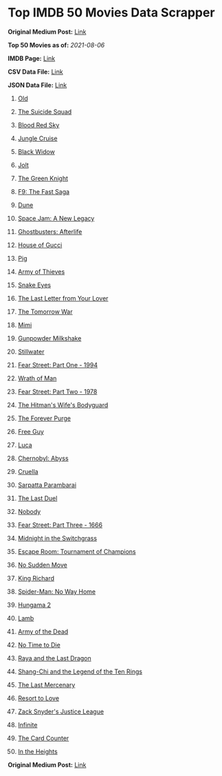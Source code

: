 # Top IMDB 50 Movies Data Scrapper

**Original Medium Post:** [Link](https://medium.com/@nishantsahoo/which-movie-should-i-watch-5c83a3c0f5b1) 

**Top 50 Movies as of:** _2021-08-06_

**IMDB Page:** [Link](http://www.imdb.com/search/title?release_date=2021,2021&title_type=feature)

**CSV Data File:** [Link](/Data/data.csv)

**JSON Data File:** [Link](/Data/data.json)

1. [Old](https://www.imdb.com/title/tt10954652/?ref_=adv_li_tt)

2. [The Suicide Squad](https://www.imdb.com/title/tt6334354/?ref_=adv_li_tt)

3. [Blood Red Sky](https://www.imdb.com/title/tt6402468/?ref_=adv_li_tt)

4. [Jungle Cruise](https://www.imdb.com/title/tt0870154/?ref_=adv_li_tt)

5. [Black Widow](https://www.imdb.com/title/tt3480822/?ref_=adv_li_tt)

6. [Jolt](https://www.imdb.com/title/tt10228134/?ref_=adv_li_tt)

7. [The Green Knight](https://www.imdb.com/title/tt9243804/?ref_=adv_li_tt)

8. [F9: The Fast Saga](https://www.imdb.com/title/tt5433138/?ref_=adv_li_tt)

9. [Dune](https://www.imdb.com/title/tt1160419/?ref_=adv_li_tt)

10. [Space Jam: A New Legacy](https://www.imdb.com/title/tt3554046/?ref_=adv_li_tt)

11. [Ghostbusters: Afterlife](https://www.imdb.com/title/tt4513678/?ref_=adv_li_tt)

12. [House of Gucci](https://www.imdb.com/title/tt11214590/?ref_=adv_li_tt)

13. [Pig](https://www.imdb.com/title/tt11003218/?ref_=adv_li_tt)

14. [Army of Thieves](https://www.imdb.com/title/tt13024674/?ref_=adv_li_tt)

15. [Snake Eyes](https://www.imdb.com/title/tt8404256/?ref_=adv_li_tt)

16. [The Last Letter from Your Lover](https://www.imdb.com/title/tt1893273/?ref_=adv_li_tt)

17. [The Tomorrow War](https://www.imdb.com/title/tt9777666/?ref_=adv_li_tt)

18. [Mimi](https://www.imdb.com/title/tt10895576/?ref_=adv_li_tt)

19. [Gunpowder Milkshake](https://www.imdb.com/title/tt8368408/?ref_=adv_li_tt)

20. [Stillwater](https://www.imdb.com/title/tt10696896/?ref_=adv_li_tt)

21. [Fear Street: Part One - 1994](https://www.imdb.com/title/tt6566576/?ref_=adv_li_tt)

22. [Wrath of Man](https://www.imdb.com/title/tt11083552/?ref_=adv_li_tt)

23. [Fear Street: Part Two - 1978](https://www.imdb.com/title/tt9701940/?ref_=adv_li_tt)

24. [The Hitman's Wife's Bodyguard](https://www.imdb.com/title/tt8385148/?ref_=adv_li_tt)

25. [The Forever Purge](https://www.imdb.com/title/tt10327252/?ref_=adv_li_tt)

26. [Free Guy](https://www.imdb.com/title/tt6264654/?ref_=adv_li_tt)

27. [Luca](https://www.imdb.com/title/tt12801262/?ref_=adv_li_tt)

28. [Chernobyl: Abyss](https://www.imdb.com/title/tt10648714/?ref_=adv_li_tt)

29. [Cruella](https://www.imdb.com/title/tt3228774/?ref_=adv_li_tt)

30. [Sarpatta Parambarai](https://www.imdb.com/title/tt11580854/?ref_=adv_li_tt)

31. [The Last Duel](https://www.imdb.com/title/tt4244994/?ref_=adv_li_tt)

32. [Nobody](https://www.imdb.com/title/tt7888964/?ref_=adv_li_tt)

33. [Fear Street: Part Three - 1666](https://www.imdb.com/title/tt9701942/?ref_=adv_li_tt)

34. [Midnight in the Switchgrass](https://www.imdb.com/title/tt11656220/?ref_=adv_li_tt)

35. [Escape Room: Tournament of Champions](https://www.imdb.com/title/tt9844522/?ref_=adv_li_tt)

36. [No Sudden Move](https://www.imdb.com/title/tt11525644/?ref_=adv_li_tt)

37. [King Richard](https://www.imdb.com/title/tt9620288/?ref_=adv_li_tt)

38. [Spider-Man: No Way Home](https://www.imdb.com/title/tt10872600/?ref_=adv_li_tt)

39. [Hungama 2](https://www.imdb.com/title/tt8983220/?ref_=adv_li_tt)

40. [Lamb](https://www.imdb.com/title/tt9812474/?ref_=adv_li_tt)

41. [Army of the Dead](https://www.imdb.com/title/tt0993840/?ref_=adv_li_tt)

42. [No Time to Die](https://www.imdb.com/title/tt2382320/?ref_=adv_li_tt)

43. [Raya and the Last Dragon](https://www.imdb.com/title/tt5109280/?ref_=adv_li_tt)

44. [Shang-Chi and the Legend of the Ten Rings](https://www.imdb.com/title/tt9376612/?ref_=adv_li_tt)

45. [The Last Mercenary](https://www.imdb.com/title/tt12808182/?ref_=adv_li_tt)

46. [Resort to Love](https://www.imdb.com/title/tt12929990/?ref_=adv_li_tt)

47. [Zack Snyder's Justice League](https://www.imdb.com/title/tt12361974/?ref_=adv_li_tt)

48. [Infinite](https://www.imdb.com/title/tt6654210/?ref_=adv_li_tt)

49. [The Card Counter](https://www.imdb.com/title/tt11196036/?ref_=adv_li_tt)

50. [In the Heights](https://www.imdb.com/title/tt1321510/?ref_=adv_li_tt)

**Original Medium Post:** [Link](https://medium.com/@nishantsahoo/which-movie-should-i-watch-5c83a3c0f5b1) 
